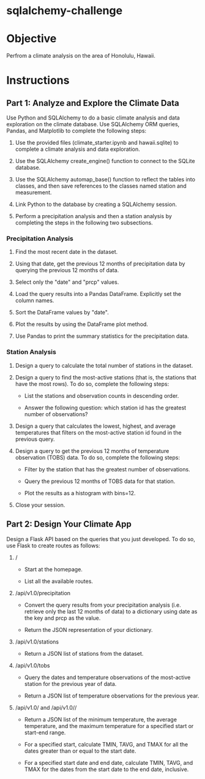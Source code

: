 # sqlalchemy-challenge

# Objective

Perfrom a climate analysis on the area of Honolulu, Hawaii. 


# Instructions

## Part 1: Analyze and Explore the Climate Data

Use Python and SQLAlchemy to do a basic climate analysis and data exploration on the climate database. Use SQLAlchemy ORM queries, Pandas, and Matplotlib to complete the following steps:

1. Use the provided files (climate_starter.ipynb and hawaii.sqlite) to complete a climate analysis and data exploration.

2. Use the SQLAlchemy create_engine() function to connect to the SQLite database.

3. Use the SQLAlchemy automap_base() function to reflect the tables into classes, and then save references to the classes named station and measurement.

4. Link Python to the database by creating a SQLAlchemy session.

5. Perform a precipitation analysis and then a station analysis by completing the steps in the following two subsections.

### Precipitation Analysis

1. Find the most recent date in the dataset.

2. Using that date, get the previous 12 months of precipitation data by querying the previous 12 months of data.

3. Select only the "date" and "prcp" values.

4. Load the query results into a Pandas DataFrame. Explicitly set the column names.

5. Sort the DataFrame values by "date".

6. Plot the results by using the DataFrame plot method.

7. Use Pandas to print the summary statistics for the precipitation data.

### Station Analysis

1. Design a query to calculate the total number of stations in the dataset.

2. Design a query to find the most-active stations (that is, the stations that have the most rows). To do so, complete the following steps:

    - List the stations and observation counts in descending order.

    - Answer the following question: which station id has the greatest number of observations?

3. Design a query that calculates the lowest, highest, and average temperatures that filters on the most-active station id found in the previous query.

4. Design a query to get the previous 12 months of temperature observation (TOBS) data. To do so, complete the following steps:

    - Filter by the station that has the greatest number of observations.

    - Query the previous 12 months of TOBS data for that station.

    - Plot the results as a histogram with bins=12.

5. Close your session.

## Part 2: Design Your Climate App

Design a Flask API based on the queries that you just developed. To do so, use Flask to create routes as follows:

1. /

    - Start at the homepage.

    - List all the available routes.

2. /api/v1.0/precipitation

    - Convert the query results from your precipitation analysis (i.e. retrieve only the last 12 months of data) to        a dictionary using date as the key and prcp as the value.

    - Return the JSON representation of your dictionary.

3. /api/v1.0/stations

    - Return a JSON list of stations from the dataset.

4. /api/v1.0/tobs

    - Query the dates and temperature observations of the most-active station for the previous year of data.

    - Return a JSON list of temperature observations for the previous year.

5. /api/v1.0/<start> and /api/v1.0/<start>/<end>

    - Return a JSON list of the minimum temperature, the average temperature, and the maximum temperature for a            specified start or start-end range.

    - For a specified start, calculate TMIN, TAVG, and TMAX for all the dates greater than or equal to the start           date.

    - For a specified start date and end date, calculate TMIN, TAVG, and TMAX for the dates from the start date to         the end date, inclusive.

